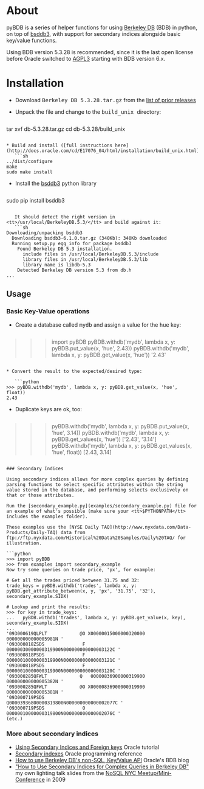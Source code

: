 # About

pyBDB is a series of helper functions for using [Berkeley DB](https://en.wikipedia.org/wiki/Berkeley_DB) (BDB) in python, on top of [bsddb3](https://pypi.python.org/pypi/bsddb3), with support for secondary indices alongside basic key/value functions.

Using BDB version 5.3.28 is recommended, since it is the last open license before Oracle switched to [AGPL3](https://en.wikipedia.org/wiki/Affero_General_Public_License) starting with BDB version 6.x.

# Installation

* Download <tt>Berkeley DB 5.3.28.tar.gz</tt> from the [list of prior releases](http://www.oracle.com/technetwork/database/database-technologies/berkeleydb/downloads/index-082944.html)

* Unpack the file and change to the <tt>build_unix </tt> directory:
   ```sh
tar xvf db-5.3.28.tar.gz
cd db-5.3.28/build_unix
```

* Build and install ([full instructions here](http://docs.oracle.com/cd/E17076_04/html/installation/build_unix.html)):
   ```sh
../dist/configure
make
sudo make install
```

* Install the [bsddb3](https://pypi.python.org/pypi/bsddb3) python library
   ```sh
sudo pip install bsddb3
```

   It should detect the right version in <tt>/usr/local/BerkeleyDB.5.3/</tt> and build against it:
   ```sh
Downloading/unpacking bsddb3
  Downloading bsddb3-6.1.0.tar.gz (340Kb): 340Kb downloaded
  Running setup.py egg_info for package bsddb3
    Found Berkeley DB 5.3 installation.
      include files in /usr/local/BerkeleyDB.5.3/include
      library files in /usr/local/BerkeleyDB.5.3/lib
      library name is libdb-5.3
    Detected Berkeley DB version 5.3 from db.h  
...
```

## Usage

### Basic Key-Value operations

* Create a database called <tt>mydb</tt> and assign a value for the <tt>hue</tt> key:

   ```python
>>> import pyBDB
>>> pyBDB.withdb('mydb', lambda x, y: pyBDB.put_value(x, 'hue', 2.43))
>>> pyBDB.withdb('mydb', lambda x, y: pyBDB.get_value(x, 'hue'))
'2.43'
```

* Convert the result to the expected/desired type:

   ```python
>>> pyBDB.withdb('mydb', lambda x, y: pyBDB.get_value(x, 'hue', float))
2.43
```

* Duplicate keys are ok, too:

   ```python
>>> pyBDB.withdb('mydb', lambda x, y: pyBDB.put_value(x, 'hue', 3.14))
>>> pyBDB.withdb('mydb', lambda x, y: pyBDB.get_values(x, 'hue'))
['2.43', '3.14']
>>> pyBDB.withdb('mydb', lambda x, y: pyBDB.get_values(x, 'hue', float))
[2.43, 3.14]
```

### Secondary Indices

Using secondary indices allows for more complex queries by defining parsing functions to select specific attributes within the string value stored in the database, and performing selects exclusively on that or those attributes.

Run the [secondary_example.py](examples/secondary_example.py) file for an example of what's possible (make sure your <tt>$PYTHONPATH</tt> includes the examples folder).

These examples use the [NYSE Daily TAQ](http://www.nyxdata.com/Data-Products/Daily-TAQ) data from ftp://ftp.nyxdata.com/Historical%20Data%20Samples/Daily%20TAQ/ for illustration.

```python
>>> import pyBDB
>>> from examples import secondary_example
Now try some queries on trade price, 'px', for example:

# Get all the trades priced between 31.75 and 32:
trade_keys = pyBDB.withdb('trades', lambda x, y: pyBDB.get_attribute_between(x, y, 'px', '31.75', '32'), secondary_example.SIDX)

# Lookup and print the results:
>>> for key in trade_keys:
...   pyBDB.withdb('trades', lambda x, y: pyBDB.get_value(x, key), secondary_example.SIDX)
... 
'093000619QLPLT            @O X00000015000000320000 000000000000005981N '
'093000818ZSDS              F  00000030000000319900N000000000000003122C '
'093000818PSDS              F  00000010000000319900N000000000000003121C '
'093000818PSDS              F  00000010000000319900N000000000000003120C '
'093000285QFWLT            Q   00000836900000319900 000000000000005382N '
'093000285QFWLT            @O X00000836900000319900 000000000000005381N '
'093000719PSDS                Q00003936800000319800N000000000000002077C '
'093000719PSDS              O  00000010000000319800N000000000000002076C '
(etc.)

```

### More about secondary indices

* [Using Secondary Indices and Foreign keys](http://docs.oracle.com/cd/E17277_02/html/collections/tutorial/UsingSecondaries.html) Oracle tutorial
* [Secondary indexes](http://docs.oracle.com/cd/E17076_01/html/programmer_reference/am_second.html) Oracle programming reference
* [How to use Berkeley DB's non-SQL, Key/Value API](https://blogs.oracle.com/berkeleydb/entry/how_to_use_berkeley_dbs_non-sq) Oracle's BDB blog
* ["How to Use Secondary Indices for Complex Queries in Berkeley DB"](http://www.papathanasiou.org/files/BDB_Secondary_Indices.pdf) my own lighting talk slides from the [NoSQL NYC Meetup/Mini-Conference](http://www.meetup.com/nosql-nyc/) in 2009
